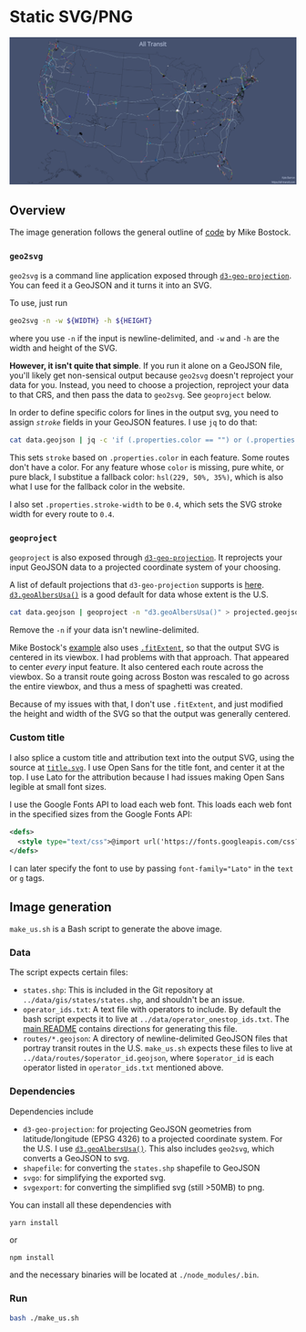 # Static SVG/PNG

![Static image of US Transit Routes](us.png)

## Overview

The image generation follows the general outline of
[code](https://bl.ocks.org/mbostock/fb6c1e5ff700f9713a9dc2f0fd392c35) by Mike
Bostock.

### `geo2svg`

`geo2svg` is a command line application exposed through
[`d3-geo-projection`](https://github.com/d3/d3-geo-projection/blob/master/README.md#geo2svg).
You can feed it a GeoJSON and it turns it into an SVG.

To use, just run
```bash
geo2svg -n -w ${WIDTH} -h ${HEIGHT}
```
where you use `-n` if the input is newline-delimited, and `-w` and `-h` are the
width and height of the SVG.

**However, it isn't quite that simple**. If you run it alone on a GeoJSON file,
you'll likely get non-sensical output because `geo2svg` doesn't reproject your
data for you. Instead, you need to choose a projection, reproject your data to
that CRS, and then pass the data to `geo2svg`. See `geoproject` below.

In order to define specific colors for lines in the output svg, you need to
assign _`stroke`_ fields in your GeoJSON features. I use `jq` to do that:

```bash
cat data.geojson | jq -c 'if (.properties.color == "") or (.properties.color == "000000") or (.properties.color == "ffffff") then .properties.stroke = "hsl(229, 50%, 35%)" else .properties.stroke = ("#" + .properties.color) end | .properties += {"stroke-width": 0.4}'
```

This sets `stroke` based on `.properties.color` in each feature. Some routes
don't have a color. For any feature whose `color` is missing, pure white, or
pure black, I substitue a fallback color: `hsl(229, 50%, 35%)`, which is also
what I use for the fallback color in the website.

I also set `.properties.stroke-width` to be `0.4`, which sets the SVG stroke
width for every route to `0.4`.

### `geoproject`

`geoproject` is also exposed through
[`d3-geo-projection`](https://github.com/d3/d3-geo-projection/blob/master/README.md#geoproject).
It reprojects your input GeoJSON data to a projected coordinate system of your
choosing.

A list of default projections that `d3-geo-projection` supports is
[here](https://github.com/d3/d3-geo-projection/blob/master/README.md#projections).
[`d3.geoAlbersUsa()`](https://github.com/d3/d3-geo/blob/v1.11.9/README.md#geoAlbersUsa)
is a good default for data whose extent is the U.S.

```bash
cat data.geojson | geoproject -n "d3.geoAlbersUsa()" > projected.geojson
```
Remove the `-n` if your data isn't newline-delimited.

Mike Bostock's
[example](https://bl.ocks.org/mbostock/fb6c1e5ff700f9713a9dc2f0fd392c35#prepublish)
also uses [`.fitExtent`](https://github.com/d3/d3-geo#projection_fitExtent), so
that the output SVG is centered in its viewbox. I had problems with that
approach. That appeared to center _every_ input feature. It also centered each
route across the viewbox. So a transit route going across Boston was rescaled to
go across the entire viewbox, and thus a mess of spaghetti was created.

Because of my issues with that, I don't use `.fitExtent`, and just modified the
height and width of the SVG so that the output was generally centered.

### Custom title

I also splice a custom title and attribution text into the output SVG, using the
source at [`title.svg`](title.svg). I use Open Sans for the title font, and
center it at the top. I use Lato for the attribution because I had issues making
Open Sans legible at small font sizes.

I use the Google Fonts API to load each web font. This loads each web font in
the specified sizes from the Google Fonts API:

```xml
<defs>
  <style type="text/css">@import url('https://fonts.googleapis.com/css?family=Open+Sans:300,400|Lato:100');</style>
</defs>
```

I can later specify the font to use by passing `font-family="Lato"` in the
`text` or `g` tags.

## Image generation

`make_us.sh` is a Bash script to generate the above image.

### Data

The script expects certain files:

- `states.shp`: This is included in the Git repository at `../data/gis/states/states.shp`, and shouldn't be an issue.
- `operator_ids.txt`: A text file with operators to include. By default the bash script expects it to live at `../data/operator_onestop_ids.txt`. The [main README](../README.md) contains directions for generating this file.
- `routes/*.geojson`: A directory of newline-delimited GeoJSON files that portray transit routes in the U.S. `make_us.sh` expects these files to live at `../data/routes/$operator_id.geojson`, where `$operator_id` is each operator listed in `operator_ids.txt` mentioned above.

### Dependencies

Dependencies include

- `d3-geo-projection`: for projecting GeoJSON geometries from latitude/longitude (EPSG 4326) to a projected coordinate system. For the U.S. I use [`d3.geoAlbersUsa()`](https://github.com/d3/d3-geo/blob/v1.11.9/README.md#geoAlbersUsa). This also includes `geo2svg`, which converts a GeoJSON to svg.
- `shapefile`: for converting the `states.shp` shapefile to GeoJSON
- `svgo`: for simplifying the exported svg.
- `svgexport`: for converting the simplified svg (still >50MB) to png.

You can install all these dependencies with
```
yarn install
```
or
```
npm install
```
and the necessary binaries will be located at `./node_modules/.bin`.

### Run

```bash
bash ./make_us.sh
```
